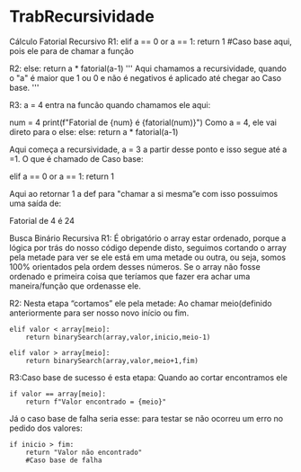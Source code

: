 # TrabRecursividade

Cálculo Fatorial Recursivo
R1:
elif a == 0 or a == 1:
       return 1
       #Caso base aqui, pois ele para de chamar a função

R2:
else:
       return a * fatorial(a-1)
       '''
       Aqui chamamos a recursividade, quando o "a" é maior que 1 ou 0 e não é
       negativos é aplicado até chegar ao Caso base.
       '''

R3:
a = 4 entra na funcão quando chamamos ele aqui:

num = 4
print(f"Fatorial de {num} é {fatorial(num)}")
Como a = 4, ele vai direto para o else:
   else:
       return a * fatorial(a-1)
       
Aqui começa a recursividade, a = 3 a partir desse ponto e isso segue até a =1. O que é chamado de Caso base:

   elif a == 0 or a == 1:
       return 1
       
Aqui ao retornar 1 a def para "chamar a si mesma”e com isso possuimos uma saída de:

Fatorial de 4 é 24

Busca Binário Recursiva
R1: É obrigatório o array estar ordenado, porque a lógica por trás do nosso código depende disto, seguimos cortando o array pela metade para ver se ele está em uma metade ou outra, ou seja, somos 100% orientados pela ordem desses números. Se o array não fosse ordenado e primeira coisa que teríamos que fazer era achar uma maneira/função que ordenasse ele.

R2: Nesta etapa “cortamos” ele pela metade: Ao chamar meio(definido anteriormente para ser nosso novo início ou fim.

    elif valor < array[meio]:
        return binarySearch(array,valor,inicio,meio-1)
        
    elif valor > array[meio]:
        return binarySearch(array,valor,meio+1,fim)

R3:Caso base de sucesso é esta etapa: Quando ao cortar encontramos ele

    if valor == array[meio]:
        return f"Valor encontrado = {meio}"
Já o caso base de falha seria esse: para testar se não ocorreu um erro no pedido dos valores:

    if inicio > fim:
        return "Valor não encontrado"
        #Caso base de falha


